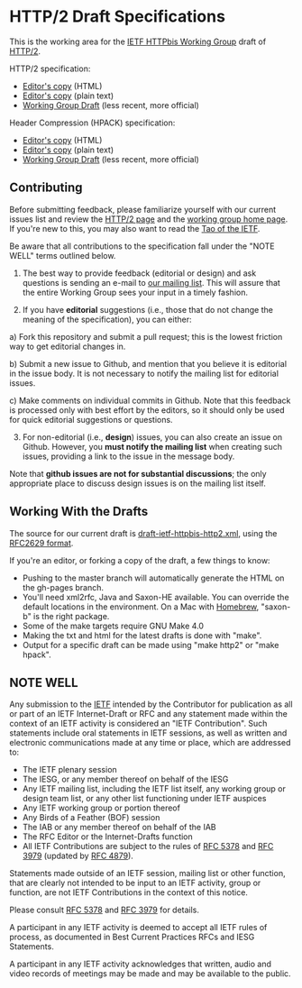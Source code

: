 
HTTP/2 Draft Specifications
=============================

This is the working area for the [IETF HTTPbis Working
Group](http://trac.tools.ietf.org/wg/httpbis/trac/wiki) draft of
[HTTP/2](http://http2.github.io/).

HTTP/2 specification:
* [Editor's copy](http://http2.github.com/http2-spec/index.html) (HTML)
* [Editor's copy](http://http2.github.com/http2-spec/index.txt) (plain text)
* [Working Group Draft](http://tools.ietf.org/html/draft-ietf-httpbis-http2) (less recent, more official)

Header Compression (HPACK) specification:
* [Editor's copy](http://http2.github.com/http2-spec/compression.html) (HTML)
* [Editor's copy](http://http2.github.com/http2-spec/compression.txt) (plain text)
* [Working Group Draft](http://tools.ietf.org/html/draft-ietf-httpbis-header-compression) (less recent, more official)

Contributing
------------

Before submitting feedback, please familiarize yourself with our current issues
list and review the [HTTP/2 page](http://http2.github.io/) and the [working
group home page](http://trac.tools.ietf.org/wg/httpbis/trac/wiki). If you're
new to this, you may also want to read the [Tao of the
IETF](http://www.ietf.org/tao.html).

Be aware that all contributions to the specification fall under the "NOTE WELL"
terms outlined below.

1. The best way to provide feedback (editorial or design) and ask questions is
sending an e-mail to [our mailing
list](http://lists.w3.org/Archives/Public/ietf-http-wg/). This will assure that
the entire Working Group sees your input in a timely fashion.

2. If you have **editorial** suggestions (i.e., those that do not change the
meaning of the specification), you can either:

  a) Fork this repository and submit a pull request; this is the lowest
  friction way to get editorial changes in.
  
  b) Submit a new issue to Github, and mention that you believe it is editorial
  in the issue body. It is not necessary to notify the mailing list for
  editorial issues.
  
  c) Make comments on individual commits in Github. Note that this feedback is
  processed only with best effort by the editors, so it should only be used for
  quick editorial suggestions or questions.

3. For non-editorial (i.e., **design**) issues, you can also create an issue on
Github. However, you **must notify the mailing list** when creating such issues,
providing a link to the issue in the message body.

  Note that **github issues are not for substantial discussions**; the only
  appropriate place to discuss design issues is on the mailing list itself.


Working With the Drafts
-----------------------

The source for our current draft is
[draft-ietf-httpbis-http2.xml](draft-ietf-httpbis-http2.xml), using the
[RFC2629 format](http://xml.resource.org/public/rfc/html/rfc2629.html).

If you're an editor, or forking a copy of the draft, a few things to know:

* Pushing to the master branch will automatically generate the HTML on the 
  gh-pages branch.
* You'll need xml2rfc, Java and Saxon-HE available. You can override the
  default locations in the environment.  On a Mac with
  [Homebrew](http://mxcl.github.io/homebrew/), "saxon-b" is the right package.
* Some of the make targets require GNU Make 4.0
* Making the txt and html for the latest drafts is done with "make".
* Output for a specific draft can be made using "make http2" or
  "make hpack".


NOTE WELL
---------

Any submission to the [IETF](http://www.ietf.org/) intended by the Contributor
for publication as all or part of an IETF Internet-Draft or RFC and any
statement made within the context of an IETF activity is considered an "IETF
Contribution". Such statements include oral statements in IETF sessions, as
well as written and electronic communications made at any time or place, which
are addressed to:

 * The IETF plenary session
 * The IESG, or any member thereof on behalf of the IESG
 * Any IETF mailing list, including the IETF list itself, any working group 
   or design team list, or any other list functioning under IETF auspices
 * Any IETF working group or portion thereof
 * Any Birds of a Feather (BOF) session
 * The IAB or any member thereof on behalf of the IAB
 * The RFC Editor or the Internet-Drafts function
 * All IETF Contributions are subject to the rules of 
   [RFC 5378](http://tools.ietf.org/html/rfc5378) and 
   [RFC 3979](http://tools.ietf.org/html/rfc3979) 
   (updated by [RFC 4879](http://tools.ietf.org/html/rfc4879)).

Statements made outside of an IETF session, mailing list or other function,
that are clearly not intended to be input to an IETF activity, group or
function, are not IETF Contributions in the context of this notice.

Please consult [RFC 5378](http://tools.ietf.org/html/rfc5378) and [RFC 
3979](http://tools.ietf.org/html/rfc3979) for details.

A participant in any IETF activity is deemed to accept all IETF rules of
process, as documented in Best Current Practices RFCs and IESG Statements.

A participant in any IETF activity acknowledges that written, audio and video
records of meetings may be made and may be available to the public.
